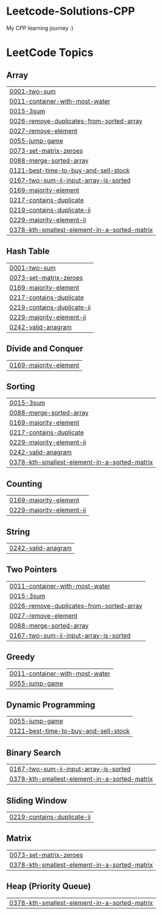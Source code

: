 # Leetcode-Solutions-CPP
My CPP learning journey :)

<!---LeetCode Topics Start-->
# LeetCode Topics
## Array
|  |
| ------- |
| [0001-two-sum](https://github.com/amri-tah/Leetcode-Solutions-CPP/tree/master/0001-two-sum) |
| [0011-container-with-most-water](https://github.com/amri-tah/Leetcode-Solutions-CPP/tree/master/0011-container-with-most-water) |
| [0015-3sum](https://github.com/amri-tah/Leetcode-Solutions-CPP/tree/master/0015-3sum) |
| [0026-remove-duplicates-from-sorted-array](https://github.com/amri-tah/Leetcode-Solutions-CPP/tree/master/0026-remove-duplicates-from-sorted-array) |
| [0027-remove-element](https://github.com/amri-tah/Leetcode-Solutions-CPP/tree/master/0027-remove-element) |
| [0055-jump-game](https://github.com/amri-tah/Leetcode-Solutions-CPP/tree/master/0055-jump-game) |
| [0073-set-matrix-zeroes](https://github.com/amri-tah/Leetcode-Solutions-CPP/tree/master/0073-set-matrix-zeroes) |
| [0088-merge-sorted-array](https://github.com/amri-tah/Leetcode-Solutions-CPP/tree/master/0088-merge-sorted-array) |
| [0121-best-time-to-buy-and-sell-stock](https://github.com/amri-tah/Leetcode-Solutions-CPP/tree/master/0121-best-time-to-buy-and-sell-stock) |
| [0167-two-sum-ii-input-array-is-sorted](https://github.com/amri-tah/Leetcode-Solutions-CPP/tree/master/0167-two-sum-ii-input-array-is-sorted) |
| [0169-majority-element](https://github.com/amri-tah/Leetcode-Solutions-CPP/tree/master/0169-majority-element) |
| [0217-contains-duplicate](https://github.com/amri-tah/Leetcode-Solutions-CPP/tree/master/0217-contains-duplicate) |
| [0219-contains-duplicate-ii](https://github.com/amri-tah/Leetcode-Solutions-CPP/tree/master/0219-contains-duplicate-ii) |
| [0229-majority-element-ii](https://github.com/amri-tah/Leetcode-Solutions-CPP/tree/master/0229-majority-element-ii) |
| [0378-kth-smallest-element-in-a-sorted-matrix](https://github.com/amri-tah/Leetcode-Solutions-CPP/tree/master/0378-kth-smallest-element-in-a-sorted-matrix) |
## Hash Table
|  |
| ------- |
| [0001-two-sum](https://github.com/amri-tah/Leetcode-Solutions-CPP/tree/master/0001-two-sum) |
| [0073-set-matrix-zeroes](https://github.com/amri-tah/Leetcode-Solutions-CPP/tree/master/0073-set-matrix-zeroes) |
| [0169-majority-element](https://github.com/amri-tah/Leetcode-Solutions-CPP/tree/master/0169-majority-element) |
| [0217-contains-duplicate](https://github.com/amri-tah/Leetcode-Solutions-CPP/tree/master/0217-contains-duplicate) |
| [0219-contains-duplicate-ii](https://github.com/amri-tah/Leetcode-Solutions-CPP/tree/master/0219-contains-duplicate-ii) |
| [0229-majority-element-ii](https://github.com/amri-tah/Leetcode-Solutions-CPP/tree/master/0229-majority-element-ii) |
| [0242-valid-anagram](https://github.com/amri-tah/Leetcode-Solutions-CPP/tree/master/0242-valid-anagram) |
## Divide and Conquer
|  |
| ------- |
| [0169-majority-element](https://github.com/amri-tah/Leetcode-Solutions-CPP/tree/master/0169-majority-element) |
## Sorting
|  |
| ------- |
| [0015-3sum](https://github.com/amri-tah/Leetcode-Solutions-CPP/tree/master/0015-3sum) |
| [0088-merge-sorted-array](https://github.com/amri-tah/Leetcode-Solutions-CPP/tree/master/0088-merge-sorted-array) |
| [0169-majority-element](https://github.com/amri-tah/Leetcode-Solutions-CPP/tree/master/0169-majority-element) |
| [0217-contains-duplicate](https://github.com/amri-tah/Leetcode-Solutions-CPP/tree/master/0217-contains-duplicate) |
| [0229-majority-element-ii](https://github.com/amri-tah/Leetcode-Solutions-CPP/tree/master/0229-majority-element-ii) |
| [0242-valid-anagram](https://github.com/amri-tah/Leetcode-Solutions-CPP/tree/master/0242-valid-anagram) |
| [0378-kth-smallest-element-in-a-sorted-matrix](https://github.com/amri-tah/Leetcode-Solutions-CPP/tree/master/0378-kth-smallest-element-in-a-sorted-matrix) |
## Counting
|  |
| ------- |
| [0169-majority-element](https://github.com/amri-tah/Leetcode-Solutions-CPP/tree/master/0169-majority-element) |
| [0229-majority-element-ii](https://github.com/amri-tah/Leetcode-Solutions-CPP/tree/master/0229-majority-element-ii) |
## String
|  |
| ------- |
| [0242-valid-anagram](https://github.com/amri-tah/Leetcode-Solutions-CPP/tree/master/0242-valid-anagram) |
## Two Pointers
|  |
| ------- |
| [0011-container-with-most-water](https://github.com/amri-tah/Leetcode-Solutions-CPP/tree/master/0011-container-with-most-water) |
| [0015-3sum](https://github.com/amri-tah/Leetcode-Solutions-CPP/tree/master/0015-3sum) |
| [0026-remove-duplicates-from-sorted-array](https://github.com/amri-tah/Leetcode-Solutions-CPP/tree/master/0026-remove-duplicates-from-sorted-array) |
| [0027-remove-element](https://github.com/amri-tah/Leetcode-Solutions-CPP/tree/master/0027-remove-element) |
| [0088-merge-sorted-array](https://github.com/amri-tah/Leetcode-Solutions-CPP/tree/master/0088-merge-sorted-array) |
| [0167-two-sum-ii-input-array-is-sorted](https://github.com/amri-tah/Leetcode-Solutions-CPP/tree/master/0167-two-sum-ii-input-array-is-sorted) |
## Greedy
|  |
| ------- |
| [0011-container-with-most-water](https://github.com/amri-tah/Leetcode-Solutions-CPP/tree/master/0011-container-with-most-water) |
| [0055-jump-game](https://github.com/amri-tah/Leetcode-Solutions-CPP/tree/master/0055-jump-game) |
## Dynamic Programming
|  |
| ------- |
| [0055-jump-game](https://github.com/amri-tah/Leetcode-Solutions-CPP/tree/master/0055-jump-game) |
| [0121-best-time-to-buy-and-sell-stock](https://github.com/amri-tah/Leetcode-Solutions-CPP/tree/master/0121-best-time-to-buy-and-sell-stock) |
## Binary Search
|  |
| ------- |
| [0167-two-sum-ii-input-array-is-sorted](https://github.com/amri-tah/Leetcode-Solutions-CPP/tree/master/0167-two-sum-ii-input-array-is-sorted) |
| [0378-kth-smallest-element-in-a-sorted-matrix](https://github.com/amri-tah/Leetcode-Solutions-CPP/tree/master/0378-kth-smallest-element-in-a-sorted-matrix) |
## Sliding Window
|  |
| ------- |
| [0219-contains-duplicate-ii](https://github.com/amri-tah/Leetcode-Solutions-CPP/tree/master/0219-contains-duplicate-ii) |
## Matrix
|  |
| ------- |
| [0073-set-matrix-zeroes](https://github.com/amri-tah/Leetcode-Solutions-CPP/tree/master/0073-set-matrix-zeroes) |
| [0378-kth-smallest-element-in-a-sorted-matrix](https://github.com/amri-tah/Leetcode-Solutions-CPP/tree/master/0378-kth-smallest-element-in-a-sorted-matrix) |
## Heap (Priority Queue)
|  |
| ------- |
| [0378-kth-smallest-element-in-a-sorted-matrix](https://github.com/amri-tah/Leetcode-Solutions-CPP/tree/master/0378-kth-smallest-element-in-a-sorted-matrix) |
<!---LeetCode Topics End-->
